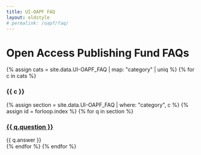 ```yaml
---
title: UI-OAPF FAQ
layout: oldstyle
# permalink: /oapf/faq/
---
```


# Open Access Publishing Fund FAQs

{% assign cats = site.data.UI-OAPF_FAQ | map: "category" | uniq %}
{% for c in cats %}

### {{ c }}

{% assign section = site.data.UI-OAPF_FAQ | where: "category", c %}
{% assign id = forloop.index %}
{% for q in section %}
<div class="panel panel-default">
    <div class="panel-heading">
        <h3 class="panel-title">
            <a data-toggle="collapse" href="#collapse{{ id }}{{ forloop.index }}">{{ q.question }}</a>
        </h3>
    </div>
    <div id="collapse{{ id }}{{ forloop.index }}" class="panel-collapse collapse">
        <div class="panel-body">{{ q.answer }}</div>
    </div>
</div>
{% endfor %}
{% endfor %}


